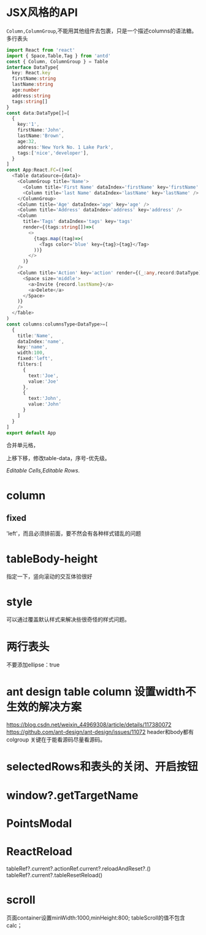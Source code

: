 # JSX风格的API

`Column,ColumnGroup`,不能用其他组件去包裹，只是一个描述columns的语法糖。
多行表头

```ts
import React from 'react'
import { Space,Table,Tag } from 'antd'
const { Column, ColumnGroup } = Table
interface DataType{
  key: React.key
  firstName:string
  lastName:string
  age:number
  address:string
  tags:string[]
}
const data:DataType[]=[
  {
    key:'1',
    firstName:'John',
    lastName:'Brown',
    age:32,
    address:'New York No. 1 Lake Park',
    tags:['nice','developer'],
  }
]
const App:React.FC=()=>(
  <Table dataSource={data}>
    <ColumnGroup title='Name'>
      <Column title='First Name' dataIndex='firstName' key='firstName' />
      <Column title='last Name' dataIndex='lastName' key='lastName' />
    </ColumnGroup>
    <Column title='Age' dataIndex='age' key='age' />
    <Column title='Address' dataIndex='address' key='address' />
    <Column
      title='Tags' dataIndex='tags' key='tags'
      render={(tags:string[])=>(
        <>
          {tags.map((tag)=>(
            <Tags color='blue' key={tag}>{tag}</Tag>
          ))}
        </>
      )}
    />
    <Column title='Action' key='action' render={(_:any,record:DataType)=>(
      <Space size='middle'>
        <a>Invite {record.lastName}</a>
        <a>Delete</a>
      </Space>
    )}
    />
  </Table>
)
const columns:columnsType<DataType>=[
  {
    title:'Name',
    dataIndex:'name',
    key:'name',
    width:100,
    fixed:'left',
    filters:[
      {
        text:'Joe',
        value:'Joe'
      },
      {
        text:'John',
        value:'John'
      }
    ]
  }
]
export default App
```

合并单元格，

上移下移，修改table-data，序号-优先级。

*Editable Cells,Editable Rows*.

# column

## fixed

'left'，而且必须排前面，要不然会有各种样式错乱的问题

# tableBody-height

指定一下，竖向滚动的交互体验很好

# style

可以通过覆盖默认样式来解决些很奇怪的样式问题。

# 两行表头

不要添加ellipse：true

# ant design table column 设置width不生效的解决方案
<https://blog.csdn.net/weixin_44969308/article/details/117380072> <https://github.com/ant-design/ant-design/issues/11072>
header和body都有colgroup
关键在于能看源码尽量看源码。

# selectedRows和表头的关闭、开启按钮

# window?.getTargetName

# PointsModal

# ReactReload

tableRef?.current?.actionRef.current?.reloadAndReset?.()
tableRef?.current?.tableResetReload()

# scroll

页面container设置minWidth:1000,minHeight:800;
tableScroll的值不包含calc；
